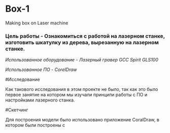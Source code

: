# Box-1
Making box on Laser machine

### Цель работы - Ознакомиться с работой на лазерном станке, изготовить шкатулку из дерева, вырезанную на лазерном станке.

*Использованное оборудование - Лазерный гравер GCC Spirit GLS100*

*Использованное ПО - CorelDraw*

#Исследование

Как такового исследования в этом проекте не было, так как это было первое занятие на котором мы изучали принципи работы с ПО и настройками лазерного станка.

#Скетчинг

Для построения модели было использовано приложение CoralDraw, в котором были построены с

